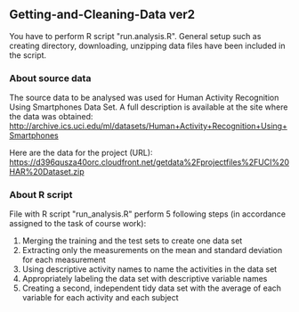 ## Getting-and-Cleaning-Data ver2
You have to perform R script "run.analysis.R". General setup such as creating directory, downloading, unzipping data files have been included in the script.

### About source data
The source data to be analysed was used for Human Activity Recognition Using Smartphones Data Set. A full description is available at the site where the data was obtained: 
http://archive.ics.uci.edu/ml/datasets/Human+Activity+Recognition+Using+Smartphones 

Here are the data for the project (URL):
https://d396qusza40orc.cloudfront.net/getdata%2Fprojectfiles%2FUCI%20HAR%20Dataset.zip

### About R script
File with R script "run_analysis.R" perform 5 following steps (in accordance assigned to the task of course work):
1. Merging the training and the test sets to create one data set
2. Extracting only the measurements on the mean and standard deviation for each measurement
3. Using descriptive activity names to name the activities in the data set
4. Appropriately labeling the data set with descriptive variable names
5. Creating a second, independent tidy data set with the average of each variable for each activity and each subject
